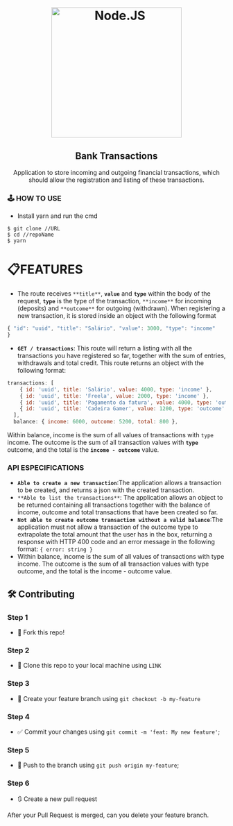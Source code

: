 <h1 align="center">
<a href="https://southsystem.files.wordpress.com/2018/09/nodejs.png">
<img alt="Node.JS" src="https://southsystem.files.wordpress.com/2018/09/nodejs.png" width="300px" />
</a>
</h1>

<h2 align="center">
Bank Transactions
</h2>

<p align="center">Application to store incoming and outgoing financial transactions, which should allow the registration and listing of these transactions.</p>

###  🕹  HOW TO USE

- Install yarn and run the cmd

```
$ git clone //URL
$ cd //repoName
$ yarn

```

# 📋FEATURES

- The route receives `**title**`, **`value`** and **`type`** within the body of the request, **`type`** is the type of the transaction, `**income**` for incoming (deposits) and `**outcome**` for outgoing (withdrawn). When registering a new transaction, it is stored inside an object with the following format

```jsx
{ "id": "uuid", "title": "Salário", "value": 3000, "type": "income"
}
```

- **`GET / transactions`**: This route will return a listing with all the transactions you have registered so far, together with the sum of entries, withdrawals and total credit. This route returns an object with the following format:

```jsx
transactions: [
    { id: 'uuid', title: 'Salário', value: 4000, type: 'income' },
    { id: 'uuid', title: 'Freela', value: 2000, type: 'income' },
    { id: 'uuid', title: 'Pagamento da fatura', value: 4000, type: 'outcome' },
    { id: 'uuid', title: 'Cadeira Gamer', value: 1200, type: 'outcome' },
  ],
  balance: { income: 6000, outcome: 5200, total: 800 },
```

Within balance, income is the sum of all values of transactions with `type` income. The outcome is the sum of all transaction values with **`type`** outcome, and the total is the **`income - outcome`** value.

### **API ESPECIFICATIONS**

- **`Able to create a new transaction`**:The application allows a transaction to be created, and returns a json with the created transaction.
- `**Able to list the transactions**`: The application allows an object to be returned containing all transactions together with the balance of income, outcome and total transactions that have been created so far.
- **`Not able to create outcome transaction without a valid balance`**:The application must not allow a transaction of the outcome type to extrapolate the total amount that the user has in the box, returning a response with HTTP 400 code and an error message in the following format: `{ error: string }`
- Within balance, income is the sum of all values of transactions with type income. The outcome is the sum of all transaction values with type outcome, and the total is the income - outcome value.

## 🛠 **Contributing**

### **Step 1**

- 🍴 Fork this repo!

### **Step 2**

- 👯 Clone this repo to your local machine using `LINK`

### **Step 3**

- 🎋 Create your feature branch using `git checkout -b my-feature`

### **Step 4**

- ✅ Commit your changes using `git commit -m 'feat: My new feature'`;

### **Step 5**

- 📌 Push to the branch using `git push origin my-feature`;

### **Step 6**

- 🔃 Create a new pull request

After your Pull Request is merged, can you delete your feature branch.

